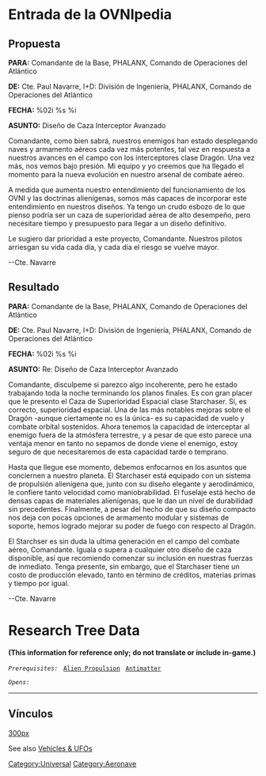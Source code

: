 # Entrada de la OVNIpedia

## Propuesta

**PARA:** Comandante de la Base, PHALANX, Comando de Operaciones del
Atlántico

**DE:** Cte. Paul Navarre, I+D: División de Ingeniería, PHALANX, Comando
de Operaciones del Atlántico

**FECHA:** %02i %s %i

**ASUNTO:** Diseño de Caza Interceptor Avanzado

Comandante, como bien sabrá, nuestros enemigos han estado desplegando
naves y armamento aéreos cada vez más potentes, tal vez en respuesta a
nuestros avances en el campo con los interceptores clase Dragón. Una vez
más, nos vemos bajo presión. Mi equipo y yo creemos que ha llegado el
momento para la nueva evolución en nuestro arsenal de combate aéreo.

A medida que aumenta nuestro entendimiento del funcionamiento de los
OVNI y las doctrinas alienígenas, somos más capaces de incorporar este
entendimiento en nuestros diseños. Ya tengo un crudo esbozo de lo que
pienso podría ser un caza de superioridad aérea de alto desempeño, pero
necesitare tiempo y presupuesto para llegar a un diseño definitivo.

Le sugiero dar prioridad a este proyecto, Comandante. Nuestros pilotos
arriesgan su vida cada día, y cada día el riesgo se vuelve mayor.

--Cte. Navarre

## Resultado

**PARA:** Comandante de la Base, PHALANX, Comando de Operaciones del
Atlántico

**DE:** Cte. Paul Navarre, I+D: División de Ingeniería, PHALANX, Comando
de Operaciones del Atlántico

**FECHA:** %02i %s %i

**ASUNTO:** Re: Diseño de Caza Interceptor Avanzado

Comandante, disculpeme si parezco algo incoherente, pero he estado
trabajando toda la noche terminando los planos finales. Es con gran
placer que le presento el Caza de Superioridad Espacial clase
Starchaser. Sí, es correcto, superioridad espacial. Una de las más
notables mejoras sobre el Dragón -aunque ciertamente no es la única- es
su capacidad de vuelo y combate orbital sostenidos. Ahora tenemos la
capacidad de interceptar al enemigo fuera de la atmósfera terrestre, y a
pesar de que esto parece una ventaja menor en tanto no sepamos de donde
viene el enemigo, estoy seguro de que necesitaremos de esta capacidad
tarde o temprano.

Hasta que llegue ese momento, debemos enfocarnos en los asuntos que
conciernen a nuestro planeta. El Starchaser está equipado con un sistema
de propulsión alienígena que, junto con su diseño elegante y
aerodinámico, le confiere tanto velocidad como maniobrabilidad. El
fuselaje está hecho de densas capas de materiales alienígenas, que le
dan un nivel de durabilidad sin precedentes. Finalmente, a pesar del
hecho de que su diseño compacto nos deja con pocas opciones de armamento
modular y sistemas de soporte, hemos logrado mejorar su poder de fuego
con respecto al Dragón.

El Starchser es sin duda la ultima generación en el campo del combate
aéreo, Comandante. Iguala o supera a cualquier otro diseño de caza
disponible, así que recomiendo comenzar su inclusión en nuestras fuerzas
de inmediato. Tenga presente, sin embargo, que el Starchaser tiene un
costo de producción elevado, tanto en término de créditos, materias
primas y tiempo por igual.

--Cte. Navarre

# Research Tree Data

**(This information for reference only; do not translate or include
in-game.)**

*`Prerequisites:`*
` `[`Alien Propulsion`](Research/Alien_Propulsion "wikilink")
` `[`Antimatter`](Research/Antimatter "wikilink")

*`Opens:`*

------------------------------------------------------------------------

## Vínculos

[300px](image:Craft_starchaser.jpg‎ "wikilink")

See also [Vehicles & UFOs](Vehicles_&_UFOs "wikilink")

[Category:Universal](Category:Universal "wikilink")
[Category:Aeronave](Category:Aeronave "wikilink")